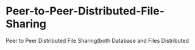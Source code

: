 # Peer-to-Peer-Distributed-File-Sharing
Peer to Peer Distributed File Sharing(both Database and Files Distributed
